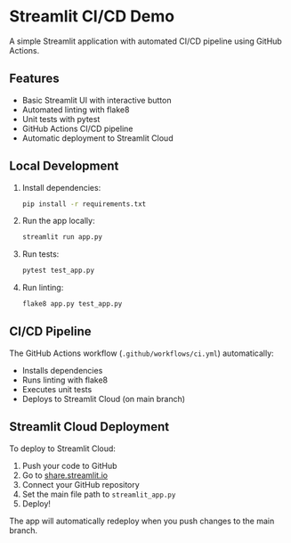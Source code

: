 # Streamlit CI/CD Demo

A simple Streamlit application with automated CI/CD pipeline using GitHub Actions.

## Features

- Basic Streamlit UI with interactive button
- Automated linting with flake8
- Unit tests with pytest
- GitHub Actions CI/CD pipeline
- Automatic deployment to Streamlit Cloud

## Local Development

1. Install dependencies:
   ```bash
   pip install -r requirements.txt
   ```

2. Run the app locally:
   ```bash
   streamlit run app.py
   ```

3. Run tests:
   ```bash
   pytest test_app.py
   ```

4. Run linting:
   ```bash
   flake8 app.py test_app.py
   ```

## CI/CD Pipeline

The GitHub Actions workflow (`.github/workflows/ci.yml`) automatically:
- Installs dependencies
- Runs linting with flake8
- Executes unit tests
- Deploys to Streamlit Cloud (on main branch)

## Streamlit Cloud Deployment

To deploy to Streamlit Cloud:

1. Push your code to GitHub
2. Go to [share.streamlit.io](https://share.streamlit.io)
3. Connect your GitHub repository
4. Set the main file path to `streamlit_app.py`
5. Deploy!

The app will automatically redeploy when you push changes to the main branch.